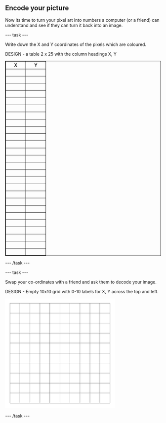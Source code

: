 ## Encode your picture

Now its time to turn your pixel art into numbers a computer (or a friend) can understand and see if they can turn it back into an image.

--- task ---

Write down the X and Y coordinates of the pixels which are coloured.

DESIGN - a table 2 x 25 with the column headings X, Y

<table style="border: 1px solid black;" frame="void" rules="all">
  <tr>
    <th style="width: 50px">X</th>
    <th style="width: 50px">Y</th> 
  </tr>
  <tr>
    <td>&nbsp;</td>
    <td>&nbsp;</td> 
  </tr>
  <tr>
    <td>&nbsp;</td>
    <td>&nbsp;</td> 
  </tr>
  <tr>
    <td>&nbsp;</td>
    <td>&nbsp;</td> 
  </tr>
  <tr>
    <td>&nbsp;</td>
    <td>&nbsp;</td> 
  </tr>
  <tr>
    <td>&nbsp;</td>
    <td>&nbsp;</td> 
  </tr>
  <tr>
    <td>&nbsp;</td>
    <td>&nbsp;</td> 
  </tr>
  <tr>
    <td>&nbsp;</td>
    <td>&nbsp;</td> 
  </tr>
  <tr>
    <td>&nbsp;</td>
    <td>&nbsp;</td> 
  </tr>
  <tr>
    <td>&nbsp;</td>
    <td>&nbsp;</td> 
  </tr>
  <tr>
    <td>&nbsp;</td>
    <td>&nbsp;</td> 
  </tr>
  <tr>
    <td>&nbsp;</td>
    <td>&nbsp;</td> 
  </tr>
  <tr>
    <td>&nbsp;</td>
    <td>&nbsp;</td> 
  </tr>
  <tr>
    <td>&nbsp;</td>
    <td>&nbsp;</td> 
  </tr>
  <tr>
    <td>&nbsp;</td>
    <td>&nbsp;</td> 
  </tr>
  <tr>
    <td>&nbsp;</td>
    <td>&nbsp;</td> 
  </tr>
  <tr>
    <td>&nbsp;</td>
    <td>&nbsp;</td> 
  </tr>
  <tr>
    <td>&nbsp;</td>
    <td>&nbsp;</td> 
  </tr>
  <tr>
    <td>&nbsp;</td>
    <td>&nbsp;</td> 
  </tr>
  <tr>
    <td>&nbsp;</td>
    <td>&nbsp;</td> 
  </tr>
  <tr>
    <td>&nbsp;</td>
    <td>&nbsp;</td> 
  </tr>
  <tr>
    <td>&nbsp;</td>
    <td>&nbsp;</td> 
  </tr>
  <tr>
    <td>&nbsp;</td>
    <td>&nbsp;</td> 
  </tr>
  <tr>
    <td>&nbsp;</td>
    <td>&nbsp;</td> 
  </tr>
  <tr>
    <td>&nbsp;</td>
    <td>&nbsp;</td> 
  </tr>
  <tr>
    <td>&nbsp;</td>
    <td>&nbsp;</td> 
  </tr>
  <tr>
    <td>&nbsp;</td>
    <td>&nbsp;</td> 
  </tr>
</table>

--- /task ---

--- task ---

Swap your co-ordinates with a friend and ask them to decode your image.

DESIGN - Empty 10x10 grid with 0-10 labels for X, Y across the top and left.

![empty 10x10 grid](images/empty-grid.png)

--- /task ---
